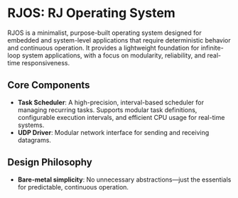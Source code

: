 # RJOS: RJ Operating System
RJOS is a minimalist, purpose-built operating system designed for embedded and system-level
applications that require deterministic behavior and continuous operation. It provides a
lightweight foundation for infinite-loop system applications, with a focus on modularity,
reliability, and real-time responsiveness.

## Core Components
- **Task Scheduler**: A high-precision, interval-based scheduler for managing recurring tasks. 
Supports modular task definitions, configurable execution intervals, and efficient CPU usage for 
real-time systems.
- **UDP Driver**: Modular network interface for sending and receiving datagrams.


## Design Philosophy
- **Bare-metal simplicity**: No unnecessary abstractions—just the essentials for predictable,
continuous operation.